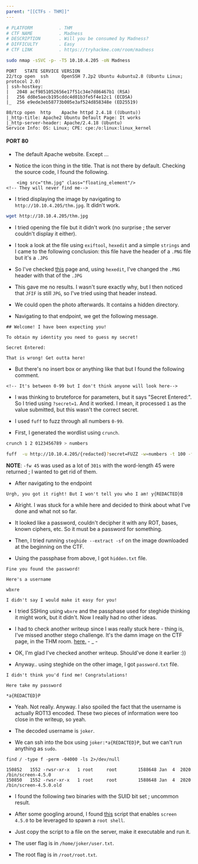 ```yaml
---
parent: "[[CTFs - THM]]"
---
```

```bash
# PLATFORM          . THM
# CTF NAME          . Madness
# DESCRIPTION       . Will you be consumed by Madness?
# DIFFICULTY        . Easy
# CTF LINK          . https://tryhackme.com/room/madness
```

```bash
sudo nmap -sSVC -p- -T5 10.10.4.205 -oN Madness
```

```
PORT   STATE SERVICE VERSION
22/tcp open  ssh     OpenSSH 7.2p2 Ubuntu 4ubuntu2.8 (Ubuntu Linux; protocol 2.0)
| ssh-hostkey: 
|   2048 acf9851052656e17f51c34e7d86467b1 (RSA)
|   256 dd8e5aecb195cddc4d01b3fe5f4e12c1 (ECDSA)
|_  256 e9ede3eb58773b005e3af524d858348e (ED25519)

80/tcp open  http    Apache httpd 2.4.18 ((Ubuntu))
|_http-title: Apache2 Ubuntu Default Page: It works
|_http-server-header: Apache/2.4.18 (Ubuntu)
Service Info: OS: Linux; CPE: cpe:/o:linux:linux_kernel
```

#### PORT 80

- The default Apache website. Except ...

- Notice the icon thing in the title. That is not there by default. Checking the source code, I found the following.

```
    <img src="thm.jpg" class="floating_element"/>
<!-- They will never find me-->
```

- I tried displaying the image by navigating to `http://10.10.4.205/thm.jpg`. It didn't work.

```bash
wget http://10.10.4.205/thm.jpg
```

- I tried opening the file but it didn't work (no surprise ; the server couldn't display it either).

- I took a look at the file using `exiftool`, `hexedit` and a simple `strings` and I came to the following conclusion: this file have the header of a `.PNG` file but it's a `.JPG`

- So I've checked [this](https://en.wikipedia.org/wiki/List_of_file_signatures) page and, using `hexedit`, I've changed the `.PNG` header with that of the `.JPG`

- This gave me no results. I wasn't sure exactly why, but I then noticed that `JFIF` is still `JPG`, so I've tried using that header instead.

- We could open the photo afterwards. It contains a hidden directory.

- Navigating to that endpoint, we get the following message.

```
## Welcome! I have been expecting you!

To obtain my identity you need to guess my secret!

Secret Entered:

That is wrong! Get outta here!
```

- But there's no insert box or anything like that but I found the following comment.

```
<!-- It's between 0-99 but I don't think anyone will look here-->
```

- I was thinking to bruteforce for parameters, but it says "Secret Entered:". So I tried using `?secret=1`. And it worked. I mean, it processed `1` as the value submitted, but this wasn't the correct secret.

- I used `fuff` to fuzz through all numbers `0-99`. 

- First, I generated the wordlist using `crunch`.

```bash
crunch 1 2 0123456789 > numbers
```

```bash
fuff  -u http://10.10.4.205/{redacted}?secret=FUZZ -w=numbers -t 100 -fw 45
```

**NOTE**: `-fw 45` was used as a lot of `301s` with the word-length 45 were returned ; I wanted to get rid of them.

- After navigating to the endpoint

```
Urgh, you got it right! But I won't tell you who I am! y{REDACTED}B
```

- Alright. I was stuck for a while here and decided to think about what I've done and what not so far.

- It looked like a password, couldn't decipher it with any ROT, bases, known ciphers, etc. So it must be a password for something.

- Then, I tried running `steghide --extract -sf` on the image downloaded at the beginning on the CTF.

- Using the passphase from above, I got `hidden.txt` file.

```
Fine you found the password! 

Here's a username 

wbxre

I didn't say I would make it easy for you!
```

- I tried SSHing using `wbxre` and the passphase used for steghide thinking it might work, but it didn't. Now I really had no other ideas.

- I had to check another writeup since I was really stuck here - thing is, I've missed another stego challenge. It's the damn image on the CTF page, in the THM room. [here.](https://tryhackme.com/room/madness)  - _ - 

- OK, I'm glad I've checked another writeup. Should've done it earlier :)) 

- Anyway.. using steghide on the other image, I got `password.txt` file.

```
I didn't think you'd find me! Congratulations!

Here take my password

*a{REDACTED}P
```

- Yeah. Not really. Anyway. I also spoiled the fact that the username is actually ROT13 encoded. These two pieces of information were too close in the writeup, so yeah.

- The decoded username is `joker`.

- We can ssh into the box using `joker:*a{REDACTED}P`, but we can't run anything as `sudo`.

```
find / -type f -perm -04000 -ls 2>/dev/null

150852   1552 -rwsr-xr-x   1 root     root        1588648 Jan  4  2020 /bin/screen-4.5.0
150850   1552 -rwsr-xr-x   1 root     root        1588648 Jan  4  2020 /bin/screen-4.5.0.old
```

- I found the following two binaries with the SUID bit set ; uncommon result.

- After some googling around, I found [this](https://www.exploit-db.com/exploits/41154) script that enables `screen 4.5.0` to be leveraged to spawn a `root shell`. 

- Just copy the script to a file on the server, make it executable and run it.

- The user flag is in `/home/joker/user.txt`.
- The root flag is in `/root/root.txt`.



